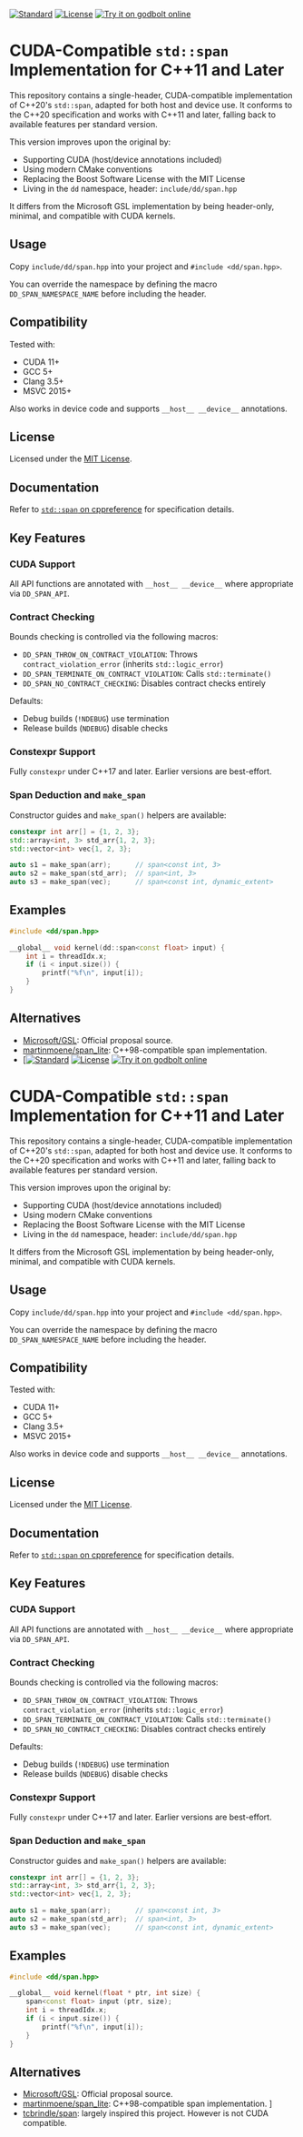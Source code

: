 [![Standard](https://img.shields.io/badge/C%2B%2B-11/14/17/20-blue.svg)](https://en.wikipedia.org/wiki/C%2B%2B#Standardization)
[![License](https://img.shields.io/badge/license-MIT-green.svg)](https://opensource.org/licenses/MIT)
[![Try it on godbolt online](https://img.shields.io/badge/on-godbolt-blue.svg)](https://godbolt.org/z/ndE9hYfPx) 

CUDA-Compatible `std::span` Implementation for C++11 and Later
===============================================================

This repository contains a single-header, CUDA-compatible implementation of C++20's `std::span`,
adapted for both host and device use. It conforms to the C++20 specification and works with C++11 and later,
falling back to available features per standard version.

This version improves upon the original by:
- Supporting CUDA (host/device annotations included)
- Using modern CMake conventions
- Replacing the Boost Software License with the MIT License
- Living in the `dd` namespace, header: `include/dd/span.hpp`

It differs from the Microsoft GSL implementation by being header-only, minimal, and compatible with CUDA kernels.

Usage
-----

Copy `include/dd/span.hpp` into your project and `#include <dd/span.hpp>`.

You can override the namespace by defining the macro `DD_SPAN_NAMESPACE_NAME` before including the header.

Compatibility
-------------

Tested with:
- CUDA 11+
- GCC 5+
- Clang 3.5+
- MSVC 2015+

Also works in device code and supports `__host__ __device__` annotations.

License
-------

Licensed under the [MIT License](https://opensource.org/licenses/MIT).

Documentation
-------------

Refer to [`std::span` on cppreference](https://en.cppreference.com/w/cpp/container/span) for specification details.

Key Features
------------

### CUDA Support

All API functions are annotated with `__host__ __device__` where appropriate via `DD_SPAN_API`.

### Contract Checking

Bounds checking is controlled via the following macros:

- `DD_SPAN_THROW_ON_CONTRACT_VIOLATION`: Throws `contract_violation_error` (inherits `std::logic_error`)
- `DD_SPAN_TERMINATE_ON_CONTRACT_VIOLATION`: Calls `std::terminate()`
- `DD_SPAN_NO_CONTRACT_CHECKING`: Disables contract checks entirely

Defaults:
- Debug builds (`!NDEBUG`) use termination
- Release builds (`NDEBUG`) disable checks

### Constexpr Support

Fully `constexpr` under C++17 and later. Earlier versions are best-effort.

### Span Deduction and `make_span`

Constructor guides and `make_span()` helpers are available:

```cpp
constexpr int arr[] = {1, 2, 3};
std::array<int, 3> std_arr{1, 2, 3};
std::vector<int> vec{1, 2, 3};

auto s1 = make_span(arr);      // span<const int, 3>
auto s2 = make_span(std_arr);  // span<int, 3>
auto s3 = make_span(vec);      // span<const int, dynamic_extent>
```

Examples
--------

```cpp
#include <dd/span.hpp>

__global__ void kernel(dd::span<const float> input) {
    int i = threadIdx.x;
    if (i < input.size()) {
        printf("%f\n", input[i]);
    }
}
```

Alternatives
------------

* [Microsoft/GSL](https://github.com/Microsoft/GSL): Official proposal source.
* [martinmoene/span_lite](https://github.com/martinmoene/span-lite): C++98-compatible span implementation.
* [[![Standard](https://img.shields.io/badge/C%2B%2B-11/14/17/20-blue.svg)](https://en.wikipedia.org/wiki/C%2B%2B#Standardization)
[![License](https://img.shields.io/badge/license-MIT-green.svg)](https://opensource.org/licenses/MIT)
[![Try it on godbolt online](https://img.shields.io/badge/on-godbolt-blue.svg)](https://godbolt.org/z/-vlZZR) 

CUDA-Compatible `std::span` Implementation for C++11 and Later
===============================================================

This repository contains a single-header, CUDA-compatible implementation of C++20's `std::span`,
adapted for both host and device use. It conforms to the C++20 specification and works with C++11 and later,
falling back to available features per standard version.

This version improves upon the original by:
- Supporting CUDA (host/device annotations included)
- Using modern CMake conventions
- Replacing the Boost Software License with the MIT License
- Living in the `dd` namespace, header: `include/dd/span.hpp`

It differs from the Microsoft GSL implementation by being header-only, minimal, and compatible with CUDA kernels.

Usage
-----

Copy `include/dd/span.hpp` into your project and `#include <dd/span.hpp>`.

You can override the namespace by defining the macro `DD_SPAN_NAMESPACE_NAME` before including the header.

Compatibility
-------------

Tested with:
- CUDA 11+
- GCC 5+
- Clang 3.5+
- MSVC 2015+

Also works in device code and supports `__host__ __device__` annotations.

License
-------

Licensed under the [MIT License](https://opensource.org/licenses/MIT).

Documentation
-------------

Refer to [`std::span` on cppreference](https://en.cppreference.com/w/cpp/container/span) for specification details.

Key Features
------------

### CUDA Support

All API functions are annotated with `__host__ __device__` where appropriate via `DD_SPAN_API`.

### Contract Checking

Bounds checking is controlled via the following macros:

- `DD_SPAN_THROW_ON_CONTRACT_VIOLATION`: Throws `contract_violation_error` (inherits `std::logic_error`)
- `DD_SPAN_TERMINATE_ON_CONTRACT_VIOLATION`: Calls `std::terminate()`
- `DD_SPAN_NO_CONTRACT_CHECKING`: Disables contract checks entirely

Defaults:
- Debug builds (`!NDEBUG`) use termination
- Release builds (`NDEBUG`) disable checks

### Constexpr Support

Fully `constexpr` under C++17 and later. Earlier versions are best-effort.

### Span Deduction and `make_span`

Constructor guides and `make_span()` helpers are available:

```cpp
constexpr int arr[] = {1, 2, 3};
std::array<int, 3> std_arr{1, 2, 3};
std::vector<int> vec{1, 2, 3};

auto s1 = make_span(arr);      // span<const int, 3>
auto s2 = make_span(std_arr);  // span<int, 3>
auto s3 = make_span(vec);      // span<const int, dynamic_extent>
```

Examples
--------

```cpp
#include <dd/span.hpp>

__global__ void kernel(float * ptr, int size) {
    span<const float> input (ptr, size);
    int i = threadIdx.x;
    if (i < input.size()) {
        printf("%f\n", input[i]);
    }
}
```

Alternatives
------------

* [Microsoft/GSL](https://github.com/Microsoft/GSL): Official proposal source.
* [martinmoene/span_lite](https://github.com/martinmoene/span-lite): C++98-compatible span implementation.
]
* [tcbrindle/span](https://github.com/tcbrindle/span): largely inspired this project. However is not CUDA compatible.